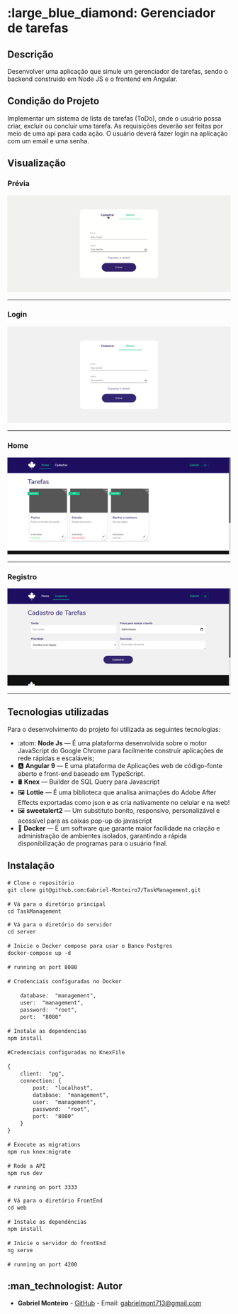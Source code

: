 # [](<[https://github.com/Gabriel-Monteiro7/TaskManagement](https://github.com/Gabriel-Monteiro7/TaskManagement)>) :large_blue_diamond: Gerenciador de tarefas

## [](<[https://github.com/Gabriel-Monteiro7/TaskManagement](https://github.com/Gabriel-Monteiro7/TaskManagement)#Descrição>)Descrição

Desenvolver uma aplicação que simule um gerenciador de tarefas, sendo o backend construído em Node JS e o frontend em Angular.

## [](<[https://github.com/Gabriel-Monteiro7/TaskManagement](https://github.com/Gabriel-Monteiro7/TaskManagement)#CondiçãodoProjeto>)Condição do Projeto

Implementar um sistema de lista de tarefas (ToDo), onde o usuário possa criar, excluir ou concluir uma tarefa. As requisições deverão ser feitas por meio de uma api para cada ação. O usuário deverá fazer login na aplicação com um email e uma senha.

## [](<[https://github.com/Gabriel-Monteiro7/TaskManagement](https://github.com/Gabriel-Monteiro7/TaskManagement)#Visualização>)Visualização

### Prévia

![preview](https://github.com/Gabriel-Monteiro7/TaskManagement/blob/master/.github/preview.gif)

---

### Login

![Login](https://github.com/Gabriel-Monteiro7/TaskManagement/blob/master/.github/login.png)

---

### Home

![Home](https://github.com/Gabriel-Monteiro7/TaskManagement/blob/master/.github/home.png)

---

### Registro

![Register](https://github.com/Gabriel-Monteiro7/TaskManagement/blob/master/.github/register.png)

---

## [](<[https://github.com/Gabriel-Monteiro7/TaskManagement](https://github.com/Gabriel-Monteiro7/TaskManagement)#tecnologias>)Tecnologias utilizadas

Para o desenvolvimento do projeto foi utilizada as seguintes tecnologias:

- :atom: **Node Js** — É uma plataforma desenvolvida sobre o motor JavaScript do Google Chrome para facilmente construir aplicações de rede rápidas e escaláveis;
- :a: **Angular 9** — É uma plataforma de Aplicações web de código-fonte aberto e front-end baseado em TypeScript.
- :oil_drum: **Knex** — Builder de SQL Query para Javascript
- :framed_picture: **Lottie** — É uma biblioteca que analisa animações do Adobe After Effects exportadas como json e as cria nativamente no celular e na web!
- :framed_picture: **sweetalert2** — Um substituto bonito, responsivo, personalizável e acessível para as caixas pop-up do javascript
- :whale2: **Docker** — É um software que garante maior facilidade na criação e administração de ambientes isolados, garantindo a rápida disponibilização de programas para o usuário final.

## Instalação

```
# Clone o repositório
git clone git@github.com:Gabriel-Monteiro7/TaskManagement.git

# Vá para o diretório principal
cd TaskManagement
```

```
# Vá para o diretório do servidor
cd server

# Inicie o Docker compose para usar o Banco Postgres
docker-compose up -d

# running on port 8080

# Credenciais configuradas no Docker

	database:  "management",
	user:  "management",
	password:  "root",
	port:  "8080"

# Instale as dependencias
npm install

#Credenciais configuradas no KnexFile

{
	client:  "pg",
	connection: {
		post:  "localhost",
		database:  "management",
		user:  "management",
		password:  "root",
		port:  "8080"
	}
}

# Execute as migrations
npm run knex:migrate

# Rode a API
npm run dev

# running on port 3333
```

```
# Vá para o diretório FrontEnd
cd web

# Instale as dependências
npm install

# Inicie o servidor do frontEnd
ng serve

# running on port 4200
```

## [](<[https://github.com/Gabriel-Monteiro7/TaskManagement](https://github.com/Gabriel-Monteiro7/TaskManagement)#autor>):man_technologist: Autor

- **Gabriel Monteiro** - [GitHub](https://github.com/Gabriel-Monteiro7) - Email: [gabrielmont713@gmail.com](mailto:gabrielmont713@gmail.com)
